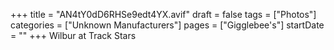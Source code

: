 +++
title = "AN4tY0dD6RHSe9edt4YX.avif"
draft = false
tags = ["Photos"]
categories = ["Unknown Manufacturers"]
pages = ["Gigglebee's"]
startDate = ""
+++
Wilbur at Track Stars
